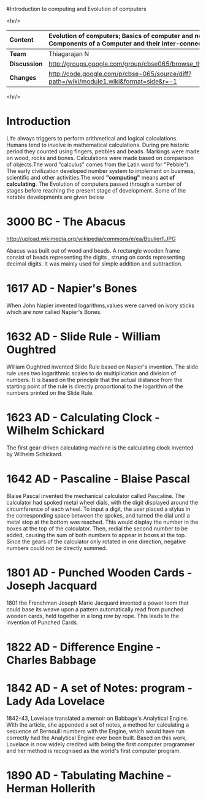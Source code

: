 #Introduction to computing and Evolution of computers



&lt;hr/&gt;



| **Content** | Evolution of computers; Basics of computer and networking: Functional Components of a Computer and their inter-connections, concept of Booting |
|:------------|:-----------------------------------------------------------------------------------------------------------------------------------------------|
| **Team**    | Thiagarajan N                                                                                                                                  |
| **Discussion** | http://groups.google.com/group/cbse065/browse_thread/thread/94aa1429d159a17e                                                                   |
| **Changes** | http://code.google.com/p/cbse-065/source/diff?path=/wiki/module1.wiki&format=side&r=-1                                                         |



&lt;hr/&gt;





# Introduction #

Life always triggers to perform arithmetical and logical calculations. Humans tend to involve in mathematical calculations. During pre historic period they counted using fingers, pebbles and beads. Markings were made on wood, rocks and bones. Calculations were made based on comparison of objects.The word "calculus" comes from the Latin word for "Pebble").
The early civilization developed number system to implement on business, scientific and other activities.The word **"computing"** means **act of calculating**.
The Evolution of computers passed through a number of stages before reaching the present stage of development.
Some of the notable developments are given below

# 3000 BC - The Abacus #
http://upload.wikimedia.org/wikipedia/commons/e/ea/Boulier1.JPG

Abacus was built out of wood and beads. A rectangle wooden frame consist of beads representing the digits , strung on cords representing decimal digits. It was mainly used for simple addition and subtraction.

# 1617 AD - Napier's Bones #
When John Napier invented logarithms,values were carved on ivory sticks which are now called Napier's Bones.

# 1632 AD - Slide Rule - William Oughtred #
William Oughtred invented Slide Rule based on Napier's invention. The slide rule uses two logarithmic scales to do multiplication and division of numbers. It is based on the principle that the actual distance from the starting point of the rule is directly proportional to the logarithm of the numbers printed on the Slide Rule.

# 1623 AD - Calculating Clock - Wilhelm Schickard #
The first gear-driven calculating machine is the calculating clock invented by Wilhelm Schickard.

# 1642 AD - Pascaline - Blaise Pascal #
Blaise Pascal invented the mechanical calculator called Pascaline. The calculator had spoked metal wheel dials, with the digit displayed around the circumference of each wheel.
To input a digit, the user placed a stylus in the corresponding space between the spokes, and turned the dial until a metal stop at the bottom was reached. This would display the number in the boxes at the top of the calculator. Then, redial the second number to be added, causing the sum of both numbers to appear in boxes at the top. Since the gears of the calculator only rotated in one direction, negative numbers could not be directly summed.
# 1801 AD - Punched Wooden Cards - Joseph Jacquard #
1801 the Frenchman Joseph Marie Jacquard invented a power loom that could base its weave  upon a pattern automatically read from punched wooden cards, held together in a long row by rope. This leads to the invention of Punched Cards.

# 1822 AD - Difference Engine - Charles Babbage #

# 1842 AD - A set of Notes: program - Lady Ada Lovelace #
1842-43, Lovelace translated a memoir on Babbage's Analytical Engine. With the article, she appended a set of notes, a method for calculating a sequence of Bernoulli numbers with the Engine, which would have run correctly had the Analytical Engine ever been built. Based on this work, Lovelace is now widely credited with being the first computer programmer and her method is recognised as the world's first computer program.

# 1890 AD - Tabulating Machine - Herman Hollerith #